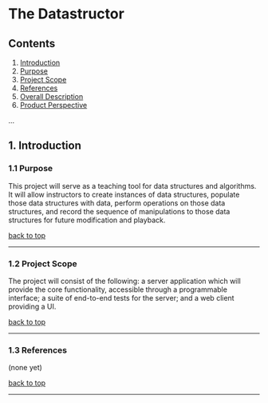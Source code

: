 # The Datastructor

## Contents

1. [Introduction](#1-introduction)
  1. [Purpose](#11-purpose)
  2. [Project Scope](#12-project-scope)
  3. [References](#13-references)
2. [Overall Description](#2-overall-description)
  1. [Product Perspective](#21-product-perspective)

...

## 1. Introduction

### 1.1 Purpose

This project will serve as a teaching tool for data structures and algorithms.  It will allow instructors to create instances of data structures, populate those data structures with data, perform operations on those data structures, and record the sequence of manipulations to those data structures for future modification and playback.

[back to top](#contents)

*** 

### 1.2 Project Scope

The project will consist of the following: a server application which will provide the core functionality, accessible through a programmable interface; a suite of end-to-end tests for the server; and a web client providing a UI. 

[back to top](#contents)

***

### 1.3 References

(none yet)

[back to top](#contents)

***
